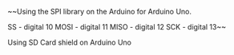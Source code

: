 ~~Using the SPI library on the Arduino for Arduino Uno.

SS - digital 10
MOSI - digital 11
MISO - digital 12
SCK - digital 13~~

Using SD Card shield on Arduino Uno


